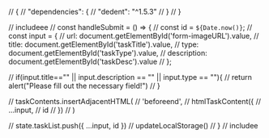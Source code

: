 // {
//     "dependencies": {
//       "dedent": "^1.5.3"
//     }
//   }




//   includeee
// const handleSubmit = () => {
//   const id = `${Date.now()}`;
//   const input = {
//     url: document.getElementById('form-imageURL').value,
//     title: document.getElementById('taskTitle').value,
//     type: document.getElementById('taskType').value,
//     description: document.getElementById('taskDesc').value
//   };

//   if(input.title=="" || input.description == "" || input.type == ""){
//     return alert("Please fill out the necessary field!")
//   }

//   taskContents.insertAdjacentHTML(
//     'beforeend',
//     htmlTaskContent({
//       ...input,
//       id
//     })
//   )

//   state.taskList.push({ ...input, id })
//   updateLocalStorage()
// }
// includee